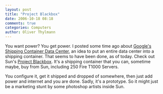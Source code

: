 ```yaml
---
layout: post
title: "Project Blackbox"
date: 2006-10-18 08:18
comments: true
categories: Computers
author: Oliver Thylmann
---
```







You want power? You get power. I posted some time ago about [Google's Shipping Container Data Center](http://blog.thylmann.net/2005/11/18/googles-shipping-container/), an idea to put an entire data center into a shipping container. That seems to have been done, as of today. Check out Sun's [Project Blackbox](http://www.sun.com/emrkt/blackbox/index.jsp). It's a shipping container that you can, sometime maybe, buy from Sun, including 250 Fire T1000 Servers.

You configure it, get it shipped and dropped of somewhere, then just add power and internet and you are done. Sadly, it's a prototype. So it might just be a marketing stunt by some photoshop artists inside Sun.

